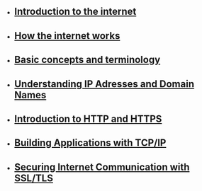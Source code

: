 - ## [Introduction to the internet](https://cs.fyi/guide/how-does-internet-work#introduction-to-the-internet)
- ## [How the internet works](https://cs.fyi/guide/how-does-internet-work#how-the-internet-works-an-overview)
- ## [Basic concepts and terminology](https://cs.fyi/guide/how-does-internet-work#basic-concepts-and-terminology)
- ## [Understanding IP Adresses and Domain Names](https://cs.fyi/guide/how-does-internet-work#understanding-ip-addresses-and-domain-names)
- ## [Introduction to HTTP and HTTPS](https://cs.fyi/guide/how-does-internet-work#introduction-to-http-and-https)
- ## [Building Applications with TCP/IP](https://cs.fyi/guide/how-does-internet-work#building-applications-with-tcpip)
- ## [Securing Internet Communication with SSL/TLS](https://cs.fyi/guide/how-does-internet-work#securing-internet-communication-with-ssltls)